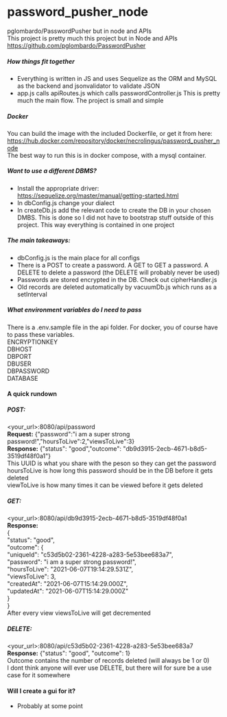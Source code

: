 # password_pusher_node
 pglombardo/PasswordPusher but in node and APIs  
 This project is pretty much this project but in Node and APIs https://github.com/pglombardo/PasswordPusher

##### How things fit together
* Everything is written in JS and uses Sequelize as the ORM and MySQL as the backend and jsonvalidator to validate JSON  
* app.js calls apiRoutes.js which calls passwordController.js This is pretty much the main flow. The project is small and simple

##### Docker
You can build the image with the included Dockerfile, or get it from here: https://hub.docker.com/repository/docker/necrolingus/password_pusher_node  
The best way to run this is in docker compose, with a mysql container.  

##### Want to use a different DBMS?
* Install the appropriate driver: https://sequelize.org/master/manual/getting-started.html  
* In dbConfig.js change your dialect  
* In createDb.js add the relevant code to create the DB in your chosen DMBS. This is done so I did not have to bootstrap stuff outside of this project. This way everything is contained in one project  

##### The main takeaways:
* dbConfig.js is the main place for all configs  
* There is a POST to create a password. A GET to GET a password. A DELETE to delete a password (the DELETE will probably never be used)  
* Passwords are stored encrypted in the DB. Check out cipherHandler.js  
* Old records are deleted automatically by vacuumDb.js which runs as a setInterval

##### What environment variables do I need to pass
There is a .env.sample file in the api folder. For docker, you of course have to pass these variables.  
ENCRYPTIONKEY  
DBHOST  
DBPORT  
DBUSER  
DBPASSWORD  
DATABASE  

#### A quick rundown
##### POST:  
<your_url>:8080/api/password  
**Request:** {"password":"i am a super strong password!","hoursToLive":2,"viewsToLive":3}  
**Response:** {"status": "good","outcome": "db9d3915-2ecb-4671-b8d5-3519df48f0a1"}  
This UUID is what you share with the peson so they can get the password  
hoursToLive is how long this password should be in the DB before it gets deleted  
viewToLive is how many times it can be viewed before it gets deleted  

##### GET:
<your_url>:8080/api/db9d3915-2ecb-4671-b8d5-3519df48f0a1  
**Response:**  
{  
    "status": "good",  
    "outcome": {  
        "uniqueId": "c53d5b02-2361-4228-a283-5e53bee683a7",  
        "password": "i am a super strong password!",  
        "hoursToLive": "2021-06-07T19:14:29.531Z",  
        "viewsToLive": 3,  
        "createdAt": "2021-06-07T15:14:29.000Z",  
        "updatedAt": "2021-06-07T15:14:29.000Z"  
    }  
}  
After every view viewsToLive will get decremented

##### DELETE:
<your_url>:8080/api/c53d5b02-2361-4228-a283-5e53bee683a7  
**Response:** {"status": "good", "outcome": 1}    
Outcome contains the number of records deleted (will always be 1 or 0)  
I dont think anyone will ever use DELETE, but there will for sure be a use case for it somewhere  


#### Will I create a gui for it?
* Probably at some point
